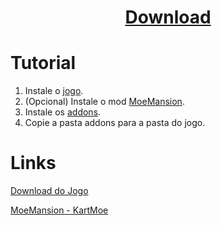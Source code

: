 # <p align="center">[Download](https://github.com/luizzzzzzzz/SRB2KartAddons/releases/latest)</p>

# Tutorial

1. Instale o [jogo](#links).
2. (Opcional) Instale o mod [MoeMansion](#links).
3. Instale os [addons](#download).
4. Copie a pasta addons para a pasta do jogo.

# Links

[Download do Jogo](https://github.com/STJr/Kart-Public/releases/download/v1.3/srb2kart-v13-Installer.exe) 

[MoeMansion - KartMoe](https://kart.moe/moe-mansion/32-bit/)


